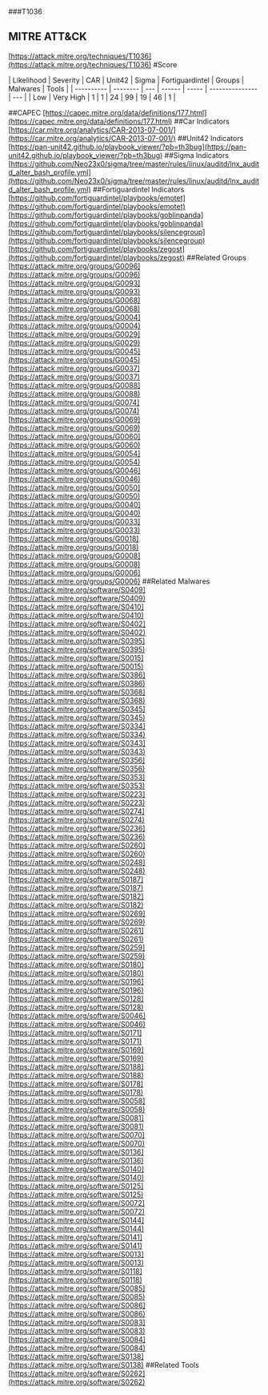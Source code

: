 ###T1036
## MITRE ATT&CK
[https://attack.mitre.org/techniques/T1036](https://attack.mitre.org/techniques/T1036)
#Score

| Likelihood | Severity | CAR | Unit42 | Sigma | Fortiguardintel | Groups | Malwares | Tools |
| ---------- | -------- | --- | ------ | ----- | --------------- | ---  |
| Low | Very High | 1 | 1 | 24 | 99 | 19 | 46 | 1 |

##CAPEC
[https://capec.mitre.org/data/definitions/177.html](https://capec.mitre.org/data/definitions/177.html)
[]()
##Car Indicators
[https://car.mitre.org/analytics/CAR-2013-07-001/](https://car.mitre.org/analytics/CAR-2013-07-001/)
##Unit42 Indicators
[https://pan-unit42.github.io/playbook_viewer/?pb=th3bug](https://pan-unit42.github.io/playbook_viewer/?pb=th3bug)
[]()
##Sigma Indicators
[https://github.com/Neo23x0/sigma/tree/master/rules/linux/auditd/lnx_auditd_alter_bash_profile.yml](https://github.com/Neo23x0/sigma/tree/master/rules/linux/auditd/lnx_auditd_alter_bash_profile.yml)
[]()
##Fortiguardintel Indicators
[https://github.com/fortiguardintel/playbooks/emotet](https://github.com/fortiguardintel/playbooks/emotet)
[https://github.com/fortiguardintel/playbooks/goblinpanda](https://github.com/fortiguardintel/playbooks/goblinpanda)
[https://github.com/fortiguardintel/playbooks/silencegroup](https://github.com/fortiguardintel/playbooks/silencegroup)
[https://github.com/fortiguardintel/playbooks/zegost](https://github.com/fortiguardintel/playbooks/zegost)
[]()
##Related Groups
[https://attack.mitre.org/groups/G0096](https://attack.mitre.org/groups/G0096)
[https://attack.mitre.org/groups/G0093](https://attack.mitre.org/groups/G0093)
[https://attack.mitre.org/groups/G0068](https://attack.mitre.org/groups/G0068)
[https://attack.mitre.org/groups/G0004](https://attack.mitre.org/groups/G0004)
[https://attack.mitre.org/groups/G0029](https://attack.mitre.org/groups/G0029)
[https://attack.mitre.org/groups/G0045](https://attack.mitre.org/groups/G0045)
[https://attack.mitre.org/groups/G0037](https://attack.mitre.org/groups/G0037)
[https://attack.mitre.org/groups/G0088](https://attack.mitre.org/groups/G0088)
[https://attack.mitre.org/groups/G0074](https://attack.mitre.org/groups/G0074)
[https://attack.mitre.org/groups/G0069](https://attack.mitre.org/groups/G0069)
[https://attack.mitre.org/groups/G0060](https://attack.mitre.org/groups/G0060)
[https://attack.mitre.org/groups/G0054](https://attack.mitre.org/groups/G0054)
[https://attack.mitre.org/groups/G0046](https://attack.mitre.org/groups/G0046)
[https://attack.mitre.org/groups/G0050](https://attack.mitre.org/groups/G0050)
[https://attack.mitre.org/groups/G0040](https://attack.mitre.org/groups/G0040)
[https://attack.mitre.org/groups/G0033](https://attack.mitre.org/groups/G0033)
[https://attack.mitre.org/groups/G0018](https://attack.mitre.org/groups/G0018)
[https://attack.mitre.org/groups/G0008](https://attack.mitre.org/groups/G0008)
[https://attack.mitre.org/groups/G0006](https://attack.mitre.org/groups/G0006)
[]()
##Related Malwares
[https://attack.mitre.org/software/S0409](https://attack.mitre.org/software/S0409)
[https://attack.mitre.org/software/S0410](https://attack.mitre.org/software/S0410)
[https://attack.mitre.org/software/S0402](https://attack.mitre.org/software/S0402)
[https://attack.mitre.org/software/S0395](https://attack.mitre.org/software/S0395)
[https://attack.mitre.org/software/S0015](https://attack.mitre.org/software/S0015)
[https://attack.mitre.org/software/S0386](https://attack.mitre.org/software/S0386)
[https://attack.mitre.org/software/S0368](https://attack.mitre.org/software/S0368)
[https://attack.mitre.org/software/S0345](https://attack.mitre.org/software/S0345)
[https://attack.mitre.org/software/S0334](https://attack.mitre.org/software/S0334)
[https://attack.mitre.org/software/S0343](https://attack.mitre.org/software/S0343)
[https://attack.mitre.org/software/S0356](https://attack.mitre.org/software/S0356)
[https://attack.mitre.org/software/S0353](https://attack.mitre.org/software/S0353)
[https://attack.mitre.org/software/S0223](https://attack.mitre.org/software/S0223)
[https://attack.mitre.org/software/S0274](https://attack.mitre.org/software/S0274)
[https://attack.mitre.org/software/S0236](https://attack.mitre.org/software/S0236)
[https://attack.mitre.org/software/S0260](https://attack.mitre.org/software/S0260)
[https://attack.mitre.org/software/S0248](https://attack.mitre.org/software/S0248)
[https://attack.mitre.org/software/S0187](https://attack.mitre.org/software/S0187)
[https://attack.mitre.org/software/S0182](https://attack.mitre.org/software/S0182)
[https://attack.mitre.org/software/S0269](https://attack.mitre.org/software/S0269)
[https://attack.mitre.org/software/S0261](https://attack.mitre.org/software/S0261)
[https://attack.mitre.org/software/S0259](https://attack.mitre.org/software/S0259)
[https://attack.mitre.org/software/S0180](https://attack.mitre.org/software/S0180)
[https://attack.mitre.org/software/S0196](https://attack.mitre.org/software/S0196)
[https://attack.mitre.org/software/S0128](https://attack.mitre.org/software/S0128)
[https://attack.mitre.org/software/S0046](https://attack.mitre.org/software/S0046)
[https://attack.mitre.org/software/S0171](https://attack.mitre.org/software/S0171)
[https://attack.mitre.org/software/S0169](https://attack.mitre.org/software/S0169)
[https://attack.mitre.org/software/S0188](https://attack.mitre.org/software/S0188)
[https://attack.mitre.org/software/S0178](https://attack.mitre.org/software/S0178)
[https://attack.mitre.org/software/S0058](https://attack.mitre.org/software/S0058)
[https://attack.mitre.org/software/S0081](https://attack.mitre.org/software/S0081)
[https://attack.mitre.org/software/S0070](https://attack.mitre.org/software/S0070)
[https://attack.mitre.org/software/S0136](https://attack.mitre.org/software/S0136)
[https://attack.mitre.org/software/S0140](https://attack.mitre.org/software/S0140)
[https://attack.mitre.org/software/S0125](https://attack.mitre.org/software/S0125)
[https://attack.mitre.org/software/S0072](https://attack.mitre.org/software/S0072)
[https://attack.mitre.org/software/S0144](https://attack.mitre.org/software/S0144)
[https://attack.mitre.org/software/S0141](https://attack.mitre.org/software/S0141)
[https://attack.mitre.org/software/S0013](https://attack.mitre.org/software/S0013)
[https://attack.mitre.org/software/S0118](https://attack.mitre.org/software/S0118)
[https://attack.mitre.org/software/S0085](https://attack.mitre.org/software/S0085)
[https://attack.mitre.org/software/S0086](https://attack.mitre.org/software/S0086)
[https://attack.mitre.org/software/S0083](https://attack.mitre.org/software/S0083)
[https://attack.mitre.org/software/S0084](https://attack.mitre.org/software/S0084)
[https://attack.mitre.org/software/S0138](https://attack.mitre.org/software/S0138)
[]()
##Related Tools
[https://attack.mitre.org/software/S0262](https://attack.mitre.org/software/S0262)
[]()
